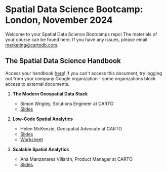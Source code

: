 # Spatial Data Science Bootcamp: London, November 2024

Welcome to your Spatial Data Science Bootcamps repo! The materials of your course can be found here. If you have any issues, please email [marketing@cartodb.com](mailto:marketing@cartodb.com).

## The Spatial Data Science Handbook

Access your handbook [here](https://docs.google.com/presentation/d/1UOBQrQgJF73__-g1GrlPtaJ7SXf5zUGX_zqO_vdc2os/edit#slide=id.p)! If you can't access this document, try logging out from your company Google organization - some organizations block access to external documents.

1. **The Modern Geospatial Data Stack**
   - Simon Wrigley, Solutions Engineer at CARTO
   - [Slides](https://docs.google.com/presentation/d/120OxS8TXRhbypMJYL-JdLVlVTiTgH7zxE2ItVtC7kWM/edit?usp=sharing)
  
2. **Low-Code Spatial Analytics**
   - Helen McKenzie, Geospatial Advocate at CARTO
   - [Slides](https://docs.google.com/presentation/d/1eH18Il8DDblg6Y-sRytFgeSyCczaEQgSCVRjZcz7WNc/edit#slide=id.g287fcd0c4a2_0_5)
   - [Worksheet](https://docs.google.com/document/d/1p3SUBeSwiZNiCqsiJjbu14h6oblySYKf-VGoFeRJR3Y/edit?tab=t.0#heading=h.tubhs8si21up)

3. **Scalable Spatial Analytics**
   - Ana Manzanares Villarán, Product Manager at CARTO
   - [Slides](https://docs.google.com/presentation/d/1iPtLE6VepZZ8n8lRWtxsXLqV9zIj7LftrAK966eAubY/edit#slide=id.g2fe3cf51d66_0_493)
